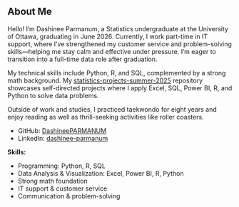 ## About Me

Hello! I’m Dashinee Parmanum, a Statistics undergraduate at the University of Ottawa, graduating in June 2026. Currently, I work part-time in IT support, where I’ve strengthened my customer service and problem-solving skills—helping me stay calm and effective under pressure. I’m eager to transition into a full-time data role after graduation.

My technical skills include Python, R, and SQL, complemented by a strong math background. My [statistics-projects-summer-2025](https://github.com/DashineePARMANUM/statistics-projects-summer-2025) repository showcases self-directed projects where I apply Excel, SQL, Power BI, R, and Python to solve data problems.

Outside of work and studies, I practiced taekwondo for eight years and enjoy reading as well as thrill-seeking activities like roller coasters.

- GitHub: [DashineePARMANUM](https://github.com/DashineePARMANUM)  
- LinkedIn: [dashinee-parmanum](https://www.linkedin.com/in/dashinee-parmanum/)

**Skills:**  
- Programming: Python, R, SQL  
- Data Analysis & Visualization: Excel, Power BI, R, Python  
- Strong math foundation  
- IT support & customer service  
- Communication & problem-solving  
